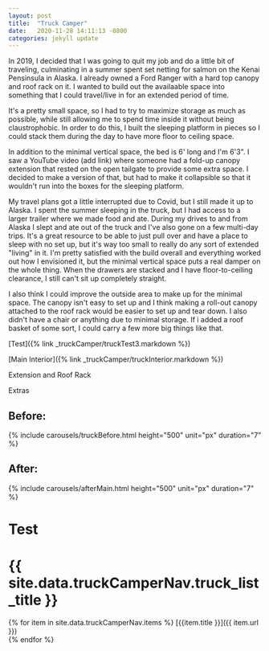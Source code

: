 ```yaml
---
layout: post
title:  "Truck Camper"
date:   2020-11-28 14:11:13 -0800
categories: jekyll update
---
```


In 2019, I decided that I was going to quit my job and do a little bit of traveling, culminating in a summer spent set netting for salmon on the Kenai Pensinsula in Alaska. I already owned a Ford Ranger with a hard top canopy and roof rack on it. I wanted to build out the availaable space into something that I could travel/live in for an extended period of time.

It's a pretty small space, so I had to try to maximize storage as much as possible, while still allowing me to spend time inside it without being claustrophobic. In order to do this, I built the sleeping platform in pieces so I could stack them during the day to have more floor to ceiling space.

In addition to the minimal vertical space, the bed is 6' long and I'm 6'3". I saw a YouTube video (add link) where someone had a fold-up canopy extension that rested on the open tailgate to provide some extra space. I decided to make a version of that, but had to make it collapsible so that it wouldn't run into the boxes for the sleeping platform.

My travel plans got a little interrupted due to Covid, but I still made it up to Alaska. I spent the summer sleeping in the truck, but I had access to a larger trailer where we made food and ate. During my drives to and from Alaska I slept and ate out of the truck and I've also gone on a few multi-day trips. It's a great resource to be able to just pull over and have a place to sleep with no set up, but it's way too small to really do any sort of extended "living" in it. I'm pretty satisfied with the build overall and everything worked out how I envisioned it, but the minimal vertical space puts a real damper on the whole thing. When the drawers are stacked and I have floor-to-ceiling clearance, I still can't sit up completely straight.

I also think I could improve the outside area to make up for the minimal space. The canopy isn't easy to set up and I think making a roll-out canopy attached to the roof rack would be easier to set up and tear down. I also didn't have a chair or anything due to minimal storage. If i added a roof basket of some sort, I could carry a few more big things like that.

[Test]({% link _truckCamper/truckTest3.markdown %})

[Main Interior]({% link _truckCamper/truckInterior.markdown %})

Extension and Roof Rack

Extras

## Before:

{% include carousels/truckBefore.html height="500" unit="px" duration="7" %}

## After:

{% include carousels/afterMain.html height="500" unit="px" duration="7" %}

# Test
# {{ site.data.truckCamperNav.truck_list_title }} 

{% for item in site.data.truckCamperNav.items %} [{{item.title }}]({{ item.url }})  
{% endfor %}
